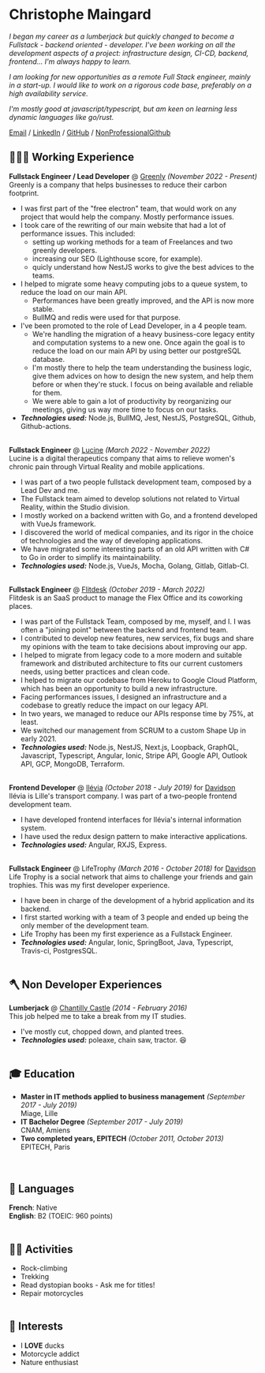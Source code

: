 # Christophe Maingard

_I began my career as a lumberjack but quickly changed to become a Fullstack - backend oriented - developer. I've been working on all the development aspects of a project: infrastructure design, CI-CD, backend, frontend... I'm always happy to learn._

_I am looking for new opportunities as a remote Full Stack engineer, mainly in a start-up. I would like to work on a rigorous code base, preferably on a high availability service._

_I'm mostly good at javascript/typescript, but am keen on learning less dynamic languages like go/rust._ <br>

[Email](mailto:christophe.maingard@epitech.eu) / [LinkedIn](https://www.linkedin.com/in/christophe-maingard-577879181/) / [GitHub](https://github.com/ChristopheMaingard/) / [NonProfessionalGithub](https://github.com/TocheVoronwe/)

## 🧑🏻‍💻 Working Experience

**Fullstack Engineer / Lead Developer** @ [Greenly](https://greenly.earth/) _(November 2022 - Present)_ <br>
Greenly is a company that helps businesses to reduce their carbon footprint.
- I was first part of the "free electron" team, that would work on any project that would help the company. Mostly performance issues.
- I took care of the rewriting of our main website that had a lot of performance issues. This included:
  - setting up working methods for a team of Freelances and two greenly developers.
  - increasing our SEO (Lighthouse score, for example).
  - quicly understand how NestJS works to give the best advices to the teams.
- I helped to migrate some heavy computing jobs to a queue system, to reduce the load on our main API.
  - Performances have been greatly improved, and the API is now more stable.
  - BullMQ and redis were used for that purpose.
- I've been promoted to the role of Lead Developer, in a 4 people team.
  - We're handling the migration of a heavy business-core legacy entity and computation systems to a new one. Once again the goal is to reduce the load on our main API by using better our postgreSQL database.
  - I'm mostly there to help the team understanding the business logic, give them advices on how to design the new system, and help them before or when they're stuck. I focus on being available and reliable for them.
  - We were able to gain a lot of productivity by reorganizing our meetings, giving us way more time to focus on our tasks.
- **_Technologies used:_** Node.js, BullMQ, Jest, NestJS, PostgreSQL, Github, Github-actions.<br><br>

**Fullstack Engineer** @ [Lucine](https://lucine.fr) _(March 2022 - November 2022)_ <br>
Lucine is a digital therapeutics company that aims to relieve women's chronic pain through Virtual Reality and mobile applications.
- I was part of a two people fullstack development team, composed by a Lead Dev and me.
- The Fullstack team aimed to develop solutions not related to Virtual Reality, within the Studio division.
- I mostly worked on a backend written with Go, and a frontend developed with VueJs framework.
- I discovered the world of medical companies, and its rigor in the choice of technologies and the way of developing applications.
- We have migrated some interesting parts of an old API written with C# to Go in order to simplify its maintainability. 
- **_Technologies used:_** Node.js, VueJs, Mocha, Golang, Gitlab, Gitlab-CI.<br><br>

**Fullstack Engineer** @ [Flitdesk](https://flitdesk.com/) _(October 2019 - March 2022)_ <br>
Flitdesk is an SaaS product to manage the Flex Office and its coworking places.
- I was part of the Fullstack Team, composed by me, myself, and I. I was often a "joining point" between the backend and frontend team.
- I contributed to develop new features, new services, fix bugs and share my opinions with the team to take decisions about improving our app.
- I helped to migrate from legacy code to a more modern and suitable framework and distributed architecture to fits our current customers needs, using better practices and clean code.
- I helped to migrate our codebase from Heroku to Google Cloud Platform, which has been an opportunity to build a new infrastructure.
- Facing performances issues, I designed an infrastructure and a codebase to greatly reduce the impact on our legacy API.
- In two years, we managed to reduce our APIs response time by 75%, at least.
- We switched our management from SCRUM to a custom Shape Up in early 2021.
- **_Technologies used:_** Node.js, NestJS, Next.js, Loopback, GraphQL, Javascript, Typescript, Angular, Ionic, Stripe API, Google API, Outlook API, GCP, MongoDB, Terraform.<br><br>

**Frontend Developer** @ [Ilévia](https://ilevia.fr/) _(October 2018 - July 2019)_ for [Davidson](https://davidson.fr) <br>
Ilévia is Lille's transport company. I was part of a two-people frontend development team.
- I have developed frontend interfaces for Ilévia's internal information system.
- I have used the redux design pattern to make interactive applications.
- **_Technologies used:_** Angular, RXJS, Express.
  <br><br>

**Fullstack Engineer** @ LifeTrophy _(March 2016 - October 2018)_ for [Davidson](https://davidson.fr) <br>
Life Trophy is a social network that aims to challenge your friends and gain trophies. This was my first developer experience.
- I have been in charge of the development of a hybrid application and its backend.
- I first started working with a team of 3 people and ended up being the only member of the development team.
- Life Trophy has been my first experience as a Fullstack Engineer.
- **_Technologies used:_** Angular, Ionic, SpringBoot, Java, Typescript, Travis-ci, PostgresSQL.
  <br><br>

## 🪓 Non Developer Experiences

**Lumberjack** @ [Chantilly Castle](https://www.chateaudechantilly.fr/) _(2014 - February 2016)_ <br>
This job helped me to take a break from my IT studies.
- I've mostly cut, chopped down, and planted trees.
- **_Technologies used:_** poleaxe, chain saw, tractor. 😆
  <br><br>

## 🎓 Education
- **Master in IT methods applied to business management** _(September 2017 - July 2019)_
  <br>Miage, Lille<br>
- **IT Bachelor Degree** _(September 2017 - July 2019)_
  <br>CNAM, Amiens<br>
- **Two completed years, EPITECH** _(October 2011, October 2013)_
  <br>EPITECH, Paris<br>
  <br><br>

## 💬 Languages

**French**: Native <br>
**English**: B2 (TOEIC: 960 points)
<br><br>

## 🧗🏻 Activities
- Rock-climbing
- Trekking
- Read dystopian books - Ask me for titles!
- Repair motorcycles
  <br><br>

## 🦆 Interests
- I **LOVE** ducks
- Motorcycle addict
- Nature enthusiast
  <br><br>
